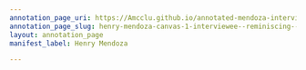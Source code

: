 ```yaml
---
annotation_page_uri: https://Amcclu.github.io/annotated-mendoza-interview/annotations/henry-mendoza-canvas-1-interviewee--reminiscing--consideration--tone-change.json
annotation_page_slug: henry-mendoza-canvas-1-interviewee--reminiscing--consideration--tone-change
layout: annotation_page
manifest_label: Henry Mendoza

---
```

